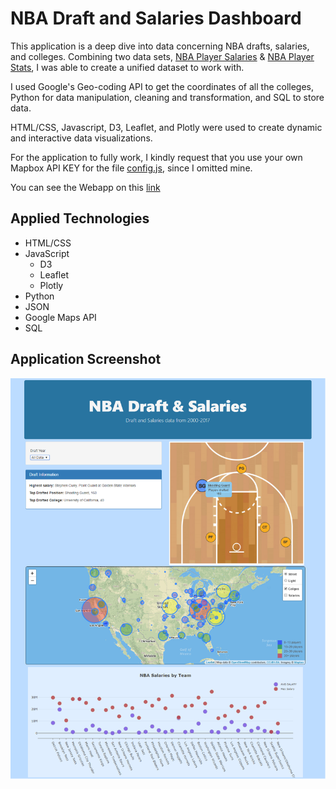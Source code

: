 # NBA Draft and Salaries Dashboard

This application is a deep dive into data concerning NBA drafts, salaries, and colleges. 
Combining two data sets, [NBA Player Salaries](https://data.world/datadavis/nba-salaries) & [NBA Player Stats](https://www.kaggle.com/drgilermo/nba-players-stats), I was able to create a unified dataset to work with.

I used Google's Geo-coding API to get the coordinates of all the colleges, Python for data manipulation, cleaning and transformation, and SQL to store data. 

HTML/CSS, Javascript, D3, Leaflet, and Plotly were used to create dynamic and interactive data visualizations. 

For the application to fully work, I kindly request that you use your own Mapbox API KEY for the file [config.js](Basketball-dashboard/static/js/config.js), since I omitted mine. 

You can see the Webapp on this [link](https://jcosta16.github.io/Basketball/)

## Applied Technologies
* HTML/CSS
* JavaScript
  - D3
  - Leaflet
  - Plotly
* Python
* JSON
* Google Maps API
* SQL

## Application Screenshot

![img/dashboard.png](img/dashboard.png)
